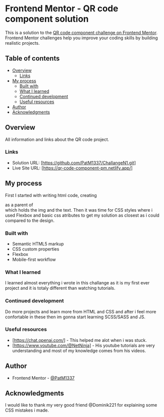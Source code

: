 # Frontend Mentor - QR code component solution

This is a solution to the [QR code component challenge on Frontend Mentor](https://www.frontendmentor.io/challenges/qr-code-component-iux_sIO_H). Frontend Mentor challenges help you improve your coding skills by building realistic projects. 

## Table of contents

- [Overview](#overview)
  - [Links](#links)
- [My process](#my-process)
  - [Built with](#built-with)
  - [What I learned](#what-i-learned)
  - [Continued development](#continued-development)
  - [Useful resources](#useful-resources)
- [Author](#author)
- [Acknowledgments](#acknowledgments)


## Overview

All information and links about the QR code project.

### Links

- Solution URL: [https://github.com/PatM1337/ChallangeN1.git]
- Live Site URL: [https://qr-code-component-pm.netlify.app/]

## My process

First I started with writing html code, creating <div class="container"> as a parent of <div class="wrapper"> which holds the img and the text. Then it was time for CSS styles where i used Flexbox and basic css atributes to get my solution as closest as i could compared to the design. 

### Built with

- Semantic HTML5 markup
- CSS custom properties
- Flexbox
- Mobile-first workflow

### What I learned

I learned almost everything i wrote in this challange as it is my first ever project and it is totaly different than watching tutorials.


### Continued development

Do more projects and learn more from HTML and CSS and after i feel more confortable in these then im gonna start learning SCSS/SASS and JS.

### Useful resources

- [https://chat.openai.com/] - This helped me alot when i was stuck.
- [https://www.youtube.com/@NetNinja] - His youtube tutorials are very understanding and most of my knowledge comes from his videos.

## Author

- Frontend Mentor - [@PatM1337](https://www.frontendmentor.io/profile/PatM1337)

## Acknowledgments

I would like to thank my very good friend @Dominik221 for explaining some CSS mistakes i made.
